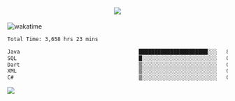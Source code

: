 <h1 align="center">
  <img src="https://readme-typing-svg.herokuapp.com/?font=Righteous&size=35&center=true&vCenter=true&width=500&height=70&duration=4000&lines=Hi!+%F0%9F%91%8B+I%27m+Ali%20Osman!;" />
</h1>


![wakatime](https://wakatime.com/share/@aliosmanoktar/3a8ffe71-6da4-4964-913b-2f09afbe53bf.svg?cache=none)
<!--START_SECTION:waka-->

```txt
Total Time: 3,658 hrs 23 mins

Java                                      ██████████████████████░░░   88.56 %
SQL                                       █░░░░░░░░░░░░░░░░░░░░░░░░   04.24 %
Dart                                      ▒░░░░░░░░░░░░░░░░░░░░░░░░   01.90 %
XML                                       ▒░░░░░░░░░░░░░░░░░░░░░░░░   01.19 %
C#                                        ▒░░░░░░░░░░░░░░░░░░░░░░░░   00.76 %
```

<!--END_SECTION:waka-->

<img src="https://profile-counter.glitch.me/aliosmanoktar/count.svg" />

